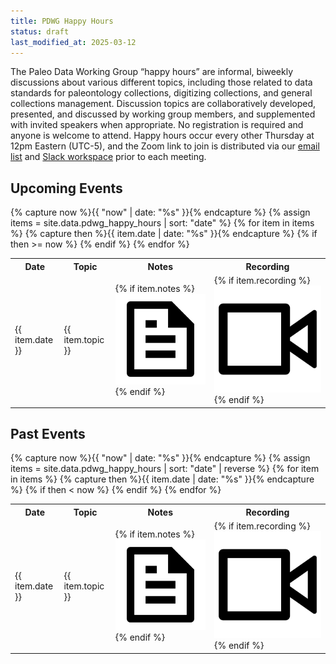```yaml
---
title: PDWG Happy Hours
status: draft
last_modified_at: 2025-03-12
---
```


The Paleo Data Working Group “happy hours” are informal, biweekly discussions about various different topics, including those related to data standards for paleontology collections, digitizing collections, and general collections management. Discussion topics are collaboratively developed, presented, and discussed by working group members, and supplemented with invited speakers when appropriate. No registration is required and anyone is welcome to attend. Happy hours occur every other Thursday at 12pm Eastern (UTC-5), and the Zoom link to join is distributed via our [email list](https://groups.google.com/g/paleo-data/about) and [Slack workspace](https://join.slack.com/t/paleo-data/shared_invite/zt-wtdqsnid-6Xe6cja4YuzFqmzIKfKzHw) prior to each meeting.

<h2>Upcoming Events</h2>
<table class="events">
  <tr>
    <th>Date</th>
    <th>Topic</th>
    <th>Notes</th>
    <th>Recording</th>
  </tr>
{% capture now %}{{ "now" | date: "%s" }}{% endcapture %}
{% assign items = site.data.pdwg_happy_hours | sort: "date" %}
{% for item in items %}
  {% capture then %}{{ item.date | date: "%s" }}{% endcapture %}
  {% if then >= now %}
    <tr>
      <td>{{ item.date }}</td>
      <td>{{ item.topic }}</td>
      <td>{% if item.notes %}<a href="{{ item.notes }}"><img class="icon" src="/assets/images/ri--file-text-line.png"></a>{% endif %}</td>
      <td>{% if item.recording %}<a href="{{ item.recording }}"><img class="icon" src="/assets/images/ri--video-on-line.png"></a>{% endif %}</td>
    </tr>
   {% endif %}
{% endfor %}
</table>

<h2>Past Events</h2>
<table class="events">
  <tr>
    <th>Date</th>
    <th>Topic</th>
    <th>Notes</th>
    <th>Recording</th>
  </tr>
{% capture now %}{{ "now" | date: "%s" }}{% endcapture %}
{% assign items = site.data.pdwg_happy_hours | sort: "date" | reverse %}
{% for item in items %}
  {% capture then %}{{ item.date | date: "%s" }}{% endcapture %}
  {% if then < now %}
    <tr>
      <td>{{ item.date }}</td>
      <td>{{ item.topic }}</td>
      <td>{% if item.notes %}<a href="{{ item.notes }}"><img class="icon" src="/assets/images/ri--file-text-line.png"></a>{% endif %}</td>
      <td>{% if item.recording %}<a href="{{ item.recording }}"><img class="icon" src="/assets/images/ri--video-on-line.png"></a>{% endif %}</td>
    </tr>
   {% endif %}
{% endfor %}
</table>
